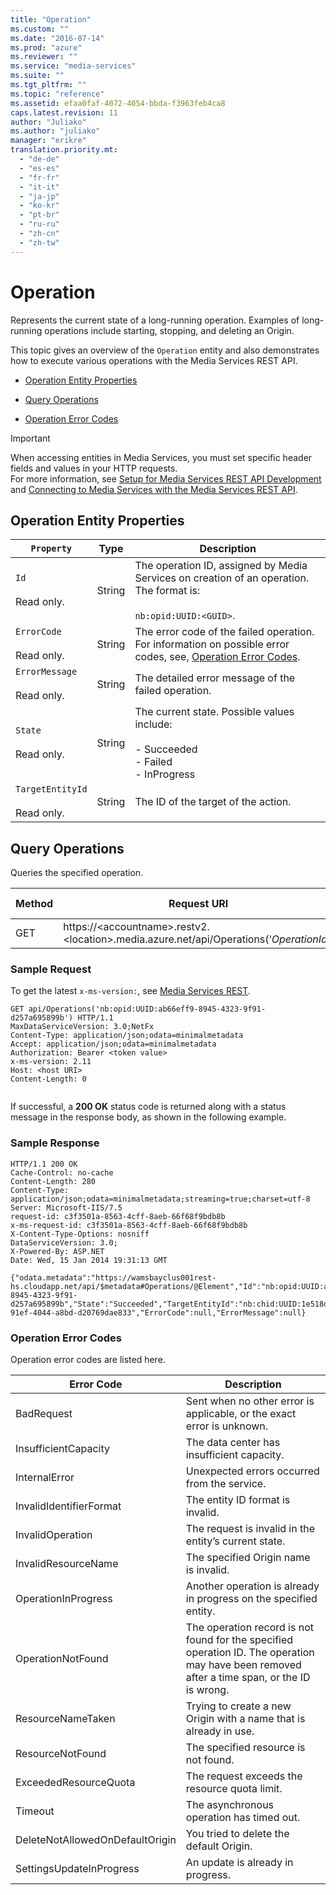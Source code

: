 ```yaml
---
title: "Operation"
ms.custom: ""
ms.date: "2016-07-14"
ms.prod: "azure"
ms.reviewer: ""
ms.service: "media-services"
ms.suite: ""
ms.tgt_pltfrm: ""
ms.topic: "reference"
ms.assetid: efaa0faf-4072-4054-bbda-f3963feb4ca8
caps.latest.revision: 11
author: "Juliako"
ms.author: "juliako"
manager: "erikre"
translation.priority.mt: 
  - "de-de"
  - "es-es"
  - "fr-fr"
  - "it-it"
  - "ja-jp"
  - "ko-kr"
  - "pt-br"
  - "ru-ru"
  - "zh-cn"
  - "zh-tw"
---
```

# Operation
Represents the current state of a long-running operation. Examples of long-running operations include starting, stopping, and deleting an Origin.  
  
 This topic gives an overview of the `Operation` entity and also demonstrates how to execute various operations with the Media Services REST API.  
  
-   [Operation Entity Properties](#operation_properties)  
  
-   [Query Operations](#query_operations)  
  
-   [Operation Error Codes](#error_codes)  
  
> [!IMPORTANT]
> When accessing entities in Media Services, you must set specific header fields and values in your HTTP requests. <br/>For more information, see [Setup for Media Services REST API Development](https://docs.microsoft.com/azure/media-services/media-services-rest-how-to-use) and [Connecting to Media Services with the Media Services REST API](https://docs.microsoft.com/azure/media-services/media-services-use-aad-auth-to-access-ams-api).  

##  <a name="operation_properties"></a> Operation Entity Properties  
  
|`Property`|Type|Description|  
|----------------|----------|-----------------|  
|`Id`<br /><br /> Read only.|String|The operation ID, assigned by Media Services on creation of an operation. The format is:<br /><br /> `nb:opid:UUID:<GUID>`.|  
|`ErrorCode`<br /><br /> Read only.|String|The error code of the failed operation. For information on possible error codes, see, [Operation Error Codes](#error_codes).|  
|`ErrorMessage`<br /><br /> Read only.|String|The detailed error message of the failed operation.|  
|`State`<br /><br /> Read only.|String|The current state. Possible values include:<br /><br /> -   Succeeded<br />-   Failed<br />-   InProgress|  
|`TargetEntityId`<br /><br /> Read only.|String|The ID of the target of the action.|  
  
##  <a name="query_operations"></a> Query Operations  
 Queries the specified operation.  
  
|Method|Request URI|HTTP version|  
|------------|-----------------|------------------|  
|GET|https://&lt;accountname&gt;.restv2.&lt;location&gt;.media.azure.net/api/Operations(‘*OperationId*’)|HTTP/1.1|  
  
### Sample Request  
  
 To get the latest `x-ms-version:`, see [Media Services REST](../operations/azure-media-services-rest-api-reference.md).  
  
```  
GET api/Operations('nb:opid:UUID:ab66eff9-8945-4323-9f91-d257a695899b') HTTP/1.1  
MaxDataServiceVersion: 3.0;NetFx  
Content-Type: application/json;odata=minimalmetadata  
Accept: application/json;odata=minimalmetadata  
Authorization: Bearer <token value>  
x-ms-version: 2.11  
Host: <host URI>  
Content-Length: 0  
  
```  
  
 If successful, a **200 OK** status code is returned along with a status message in the response body, as shown in the following example.  
  
### Sample Response  
  
```  
HTTP/1.1 200 OK  
Cache-Control: no-cache  
Content-Length: 280  
Content-Type: application/json;odata=minimalmetadata;streaming=true;charset=utf-8  
Server: Microsoft-IIS/7.5  
request-id: c3f3501a-8563-4cff-8aeb-66f68f9bdb8b  
x-ms-request-id: c3f3501a-8563-4cff-8aeb-66f68f9bdb8b  
X-Content-Type-Options: nosniff  
DataServiceVersion: 3.0;  
X-Powered-By: ASP.NET  
Date: Wed, 15 Jan 2014 19:31:13 GMT  
  
{"odata.metadata":"https://wamsbayclus001rest-hs.cloudapp.net/api/$metadata#Operations/@Element","Id":"nb:opid:UUID:ab66eff9-8945-4323-9f91-d257a695899b","State":"Succeeded","TargetEntityId":"nb:chid:UUID:1e518dbc-91ef-4044-a8bd-d20769dae833","ErrorCode":null,"ErrorMessage":null}  
```  
  
###  <a name="error_codes"></a> Operation Error Codes  
 Operation error codes are listed here.  
  
|Error Code|Description|  
|----------------|-----------------|  
|BadRequest|Sent when no other error is applicable, or the exact error is unknown.|  
|InsufficientCapacity|The data center has insufficient capacity.|  
|InternalError|Unexpected errors occurred from the service.|  
|InvalidIdentifierFormat|The entity ID format is invalid.|  
|InvalidOperation|The request is invalid in the entity’s current state.|  
|InvalidResourceName|The specified Origin name is invalid.|  
|OperationInProgress|Another operation is already in progress on the specified entity.|  
|OperationNotFound|The operation record is not found for the specified operation ID. The operation may have been removed after a time span, or the ID is wrong.|  
|ResourceNameTaken|Trying to create a new Origin with a name that is already in use.|  
|ResourceNotFound|The specified resource is not found.|  
|ExceededResourceQuota|The request exceeds the resource quota limit.|  
|Timeout|The asynchronous operation has timed out.|  
|DeleteNotAllowedOnDefaultOrigin|You tried to delete the default Origin.|  
|SettingsUpdateInProgress|An update is already in progress.|